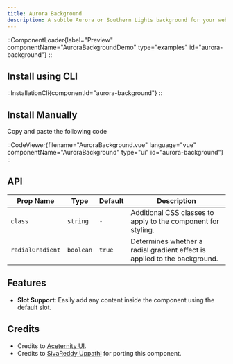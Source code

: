 ```yaml
---
title: Aurora Background
description: A subtle Aurora or Southern Lights background for your website.
---
```


::ComponentLoader{label="Preview" componentName="AuroraBackgroundDemo" type="examples" id="aurora-background"}
::

## Install using CLI

::InstallationCli{componentId="aurora-background"}
::

## Install Manually

Copy and paste the following code

::CodeViewer{filename="AuroraBackground.vue" language="vue" componentName="AuroraBackground" type="ui" id="aurora-background"}
::

## API

| Prop Name        | Type      | Default | Description                                                               |
| ---------------- | --------- | ------- | ------------------------------------------------------------------------- |
| `class`          | `string`  | `-`     | Additional CSS classes to apply to the component for styling.             |
| `radialGradient` | `boolean` | `true`  | Determines whether a radial gradient effect is applied to the background. |

## Features

- **Slot Support**: Easily add any content inside the component using the default slot.

## Credits

- Credits to [Aceternity UI](https://ui.aceternity.com/components/aurora-background).
- Credits to [SivaReddy Uppathi](https://github.com/sivareddyuppathi) for porting this component.
